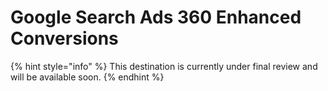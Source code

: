 # Google Search Ads 360 Enhanced Conversions

{% hint style="info" %}
This destination is currently under final review and will be available soon.
{% endhint %}
